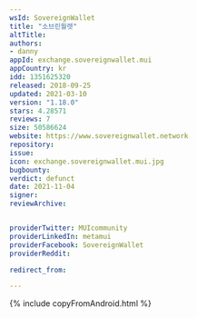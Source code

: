 ```yaml
---
wsId: SovereignWallet
title: "소브린월렛"
altTitle:
authors:
- danny
appId: exchange.sovereignwallet.mui
appCountry: kr
idd: 1351625320
released: 2018-09-25
updated: 2021-03-10
version: "1.18.0"
stars: 4.28571
reviews: 7
size: 50586624
website: https://www.sovereignwallet.network
repository:
issue:
icon: exchange.sovereignwallet.mui.jpg
bugbounty:
verdict: defunct
date: 2021-11-04
signer:
reviewArchive:


providerTwitter: MUIcommunity
providerLinkedIn: metamui
providerFacebook: SovereignWallet
providerReddit:

redirect_from:

---
```

{% include copyFromAndroid.html %}
